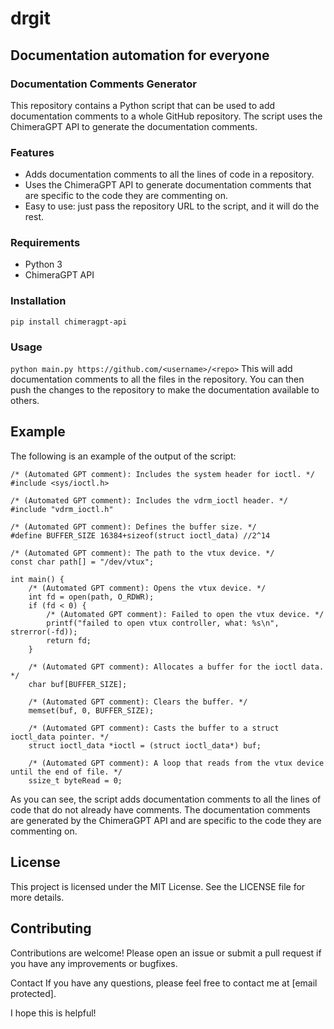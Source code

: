 # drgit
## Documentation automation for everyone

### Documentation Comments Generator
This repository contains a Python script that can be used to add documentation comments to a whole GitHub repository. The script uses the ChimeraGPT API to generate the documentation comments.

### Features
- Adds documentation comments to all the lines of code in a repository.
- Uses the ChimeraGPT API to generate documentation comments that are specific to the code they are commenting on.
- Easy to use: just pass the repository URL to the script, and it will do the rest.

### Requirements
- Python 3
- ChimeraGPT API

### Installation
`pip install chimeragpt-api`

### Usage
`python main.py https://github.com/<username>/<repo>`
This will add documentation comments to all the files in the repository. You can then push the changes to the repository to make the documentation available to others.

Example
-
The following is an example of the output of the script:
```
/* (Automated GPT comment): Includes the system header for ioctl. */
#include <sys/ioctl.h>

/* (Automated GPT comment): Includes the vdrm_ioctl header. */
#include "vdrm_ioctl.h"

/* (Automated GPT comment): Defines the buffer size. */
#define BUFFER_SIZE 16384+sizeof(struct ioctl_data) //2^14

/* (Automated GPT comment): The path to the vtux device. */
const char path[] = "/dev/vtux";

int main() {
	/* (Automated GPT comment): Opens the vtux device. */
	int fd = open(path, O_RDWR);
	if (fd < 0) {
		/* (Automated GPT comment): Failed to open the vtux device. */
		printf("failed to open vtux controller, what: %s\n", strerror(-fd));
		return fd;
	}

	/* (Automated GPT comment): Allocates a buffer for the ioctl data. */
	char buf[BUFFER_SIZE];

	/* (Automated GPT comment): Clears the buffer. */
	memset(buf, 0, BUFFER_SIZE);

	/* (Automated GPT comment): Casts the buffer to a struct ioctl_data pointer. */
	struct ioctl_data *ioctl = (struct ioctl_data*) buf;

	/* (Automated GPT comment): A loop that reads from the vtux device until the end of file. */
	ssize_t byteRead = 0;

```
As you can see, the script adds documentation comments to all the lines of code that do not already have comments. The documentation comments are generated by the ChimeraGPT API and are specific to the code they are commenting on.

License
-
This project is licensed under the MIT License. See the LICENSE file for more details.

Contributing
-
Contributions are welcome! Please open an issue or submit a pull request if you have any improvements or bugfixes.

Contact
If you have any questions, please feel free to contact me at [email protected].

I hope this is helpful!



